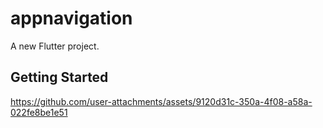 # appnavigation

A new Flutter project.

## Getting Started

https://github.com/user-attachments/assets/9120d31c-350a-4f08-a58a-022fe8be1e51
